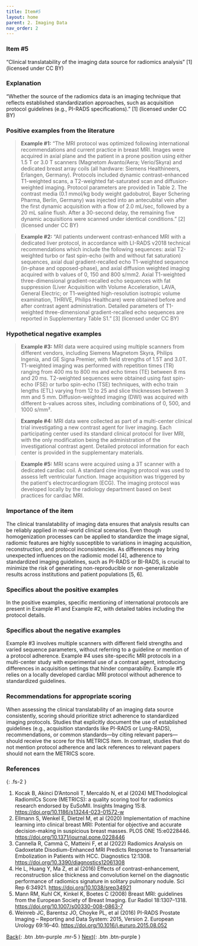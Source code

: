 ```yaml
---
title: Item#5
layout: home
parent: 2. Imaging Data
nav_order: 2
---
```


### Item #5
“Clinical translatability of the imaging data source for radiomics analysis” [1]  (licensed under CC BY)
### Explanation
“Whether the source of the radiomics data is an imaging technique that reflects established standardization approaches, such as acquisition protocol guidelines (e.g., PI-RADS specifications).” [1]  (licensed under CC BY)
### Positive examples from the literature
> **Example #1:** “The MRI protocol was optimized following international recommendations and current practice in breast MRI. Images were acquired in axial plane and the patient in a prone position using either 1.5 T or 3.0 T scanners (Magnetom Avanto/Aera; Verio/Skyra) and dedicated breast array coils (all hardware: Siemens Healthineers, Erlangen, Germany). Protocols included dynamic contrast-enhanced T1-weighted scans, a T2-weighted fat-saturated scan and diffusion-weighted imaging. Protocol parameters are provided in Table 2. The contrast media (0.1 mmol/kg body weight gadobutrol, Bayer Schering Pharma, Berlin, Germany) was injected into an antecubital vein after the first dynamic acquisition with a flow of 2.0 mL/sec, followed by a 20 mL saline flush. After a 30-second delay, the remaining five dynamic acquisitions were scanned under identical conditions.” [2] (licensed under CC BY)

> **Example #2:** “All patients underwent contrast-enhanced MRI with a dedicated liver protocol, in accordance with LI-RADS v2018 technical recommendations which include the following sequences: axial T2-weighted turbo or fast spin-echo (with and without fat saturation) sequences, axial dual gradient-recalled echo T1-weighted sequence (in-phase and opposed-phase), and axial diffusion weighted imaging acquired with b values of 0, 150 and 800 s/mm2. Axial T1-weighted three-dimensional gradient-recalled echo sequences with fat suppression (Liver Acquisition with Volume Acceleration, LAVA, General Electric; or T1-weighted high-resolution isotropic volume examination, THRIVE, Philips Healthcare) were obtained before and after contrast agent administration. Detailed parameters of T1-weighted three-dimensional gradient-recalled echo sequences are reported in Supplementary Table S1.” [3] (licensed under CC BY)

### Hypothetical negative examples
> **Example #3:** MRI data were acquired using multiple scanners from different vendors, including Siemens Magnetom Skyra, Philips Ingenia, and GE Signa Premier, with field strengths of 1.5T and 3.0T. T1-weighted imaging was performed with repetition times (TR) ranging from 400 ms to 800 ms and echo times (TE) between 8 ms and 20 ms. T2-weighted sequences were obtained using fast spin-echo (FSE) or turbo spin-echo (TSE) techniques, with echo train lengths (ETL) varying from 12 to 25 and slice thicknesses between 3 mm and 5 mm. Diffusion-weighted imaging (DWI) was acquired with different b-values across sites, including combinations of 0, 500, and 1000 s/mm².

> **Example #4:** MRI data were collected as part of a multi-center clinical trial investigating a new contrast agent for liver imaging. Each participating center used its standard clinical protocol for liver MRI, with the only modification being the administration of the investigational contrast agent. Detailed protocol information for each center is provided in the supplementary materials.

> **Example #5:** MRI scans were acquired using a 3T scanner with a dedicated cardiac coil. A standard cine imaging protocol was used to assess left ventricular function. Image acquisition was triggered by the patient's electrocardiogram (ECG). The imaging protocol was developed locally by the radiology department based on best practices for cardiac MRI.

### Importance of the item
The clinical translatability of imaging data ensures that analysis results can be reliably applied in real-world clinical scenarios. Even though homogenization processes can be applied to standardize the image signal, radiomic features are highly susceptible to variations in imaging acquisition, reconstruction, and protocol inconsistencies. As differences may bring unexpected influences on the radiomic model [4], adherence to standardized imaging guidelines, such as PI-RADS or BI-RADS, is crucial to minimize the risk of generating non-reproducible or non-generalizable results across institutions and patient populations [5, 6]. 
### Specifics about the positive examples
In the positive examples, specific mentioning of international protocols are present in Example #1 and Example #2, with detailed tables including the protocol details. 
### Specifics about the negative examples
Example #3 involves multiple scanners with different field strengths and varied sequence parameters, without referring to a guideline or mention of a protocol adherence. Example #4 uses site-specific MRI protocols in a multi-center study with experimental use of a contrast agent, introducing differences in acquisition settings that hinder comparability. Example #5 relies on a locally developed cardiac MRI protocol without adherence to standardized guidelines.
### Recommendations for appropriate scoring
When assessing the clinical translatability of an imaging data source consistently, scoring should prioritize strict adherence to standardized imaging protocols. Studies that explicitly document the use of established guidelines (e.g., acquisition standards like PI-RADS or Lung-RADS), recommendations, or common standards—by citing relevant papers—should receive the score for this METRICS item.
In contrast, studies that do not mention protocol adherence and lack references to relevant papers should not earn the METRICS score.
### References

{: .fs-2 }

1. 	Kocak B, Akinci D’Antonoli T, Mercaldo N, et al (2024) METhodological RadiomICs Score (METRICS): a quality scoring tool for radiomics research endorsed by EuSoMII. Insights Imaging 15:8. https://doi.org/10.1186/s13244-023-01572-w
2. 	Ellmann S, Wenkel E, Dietzel M, et al (2020) Implementation of machine learning into clinical breast MRI: Potential for objective and accurate decision-making in suspicious breast masses. PLOS ONE 15:e0228446. https://doi.org/10.1371/journal.pone.0228446
3. 	Cannella R, Cammà C, Matteini F, et al (2022) Radiomics Analysis on Gadoxetate Disodium-Enhanced MRI Predicts Response to Transarterial Embolization in Patients with HCC. Diagnostics 12:1308. https://doi.org/10.3390/diagnostics12061308
4. 	He L, Huang Y, Ma Z, et al (2016) Effects of contrast-enhancement, reconstruction slice thickness and convolution kernel on the diagnostic performance of radiomics signature in solitary pulmonary nodule. Sci Rep 6:34921. https://doi.org/10.1038/srep34921
5. 	Mann RM, Kuhl CK, Kinkel K, Boetes C (2008) Breast MRI: guidelines from the European Society of Breast Imaging. Eur Radiol 18:1307–1318. https://doi.org/10.1007/s00330-008-0863-7
6. 	Weinreb JC, Barentsz JO, Choyke PL, et al (2016) PI-RADS Prostate Imaging – Reporting and Data System: 2015, Version 2. European Urology 69:16–40. https://doi.org/10.1016/j.eururo.2015.08.052

[Back](https://radiomic.github.io/METRICS-E3/docs/Imaging%20Data%20(Item%204-7)/Item%204.html){: .btn .btn-purple  .mr-5  }
[Next](https://radiomic.github.io/METRICS-E3/docs/Imaging%20Data%20(Item%204-7)/Item%206.html){: .btn .btn-purple   }
